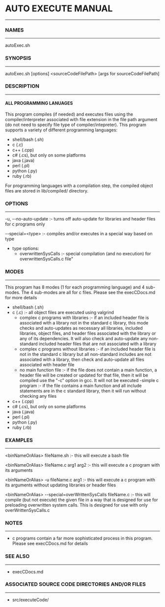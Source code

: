 # AUTO EXECUTE MANUAL #
- - -

### NAMES ###
- - -

autoExec.sh

### SYNOPSIS ###
- - -

autoExec.sh \[options\] \<sourceCodeFilePath\> [args for sourceCodeFilePath]

### DESCRIPTION ###
- - -

#### ALL PROGRAMMING LANUAGES ####
This program compiles (if needed) and executes files using the compiler/interpreter associated with file extension in the file path argument (do not need to specify file type of compiler/intepreter). This program supports a variety of different programming languages:

- shell/bash (.sh)
- c (.c)
- c++ (.cpp)
- c# (.cs), but only on some platforms
- java (.java)
- perl (.pl)
- python (.py)
- ruby (.rb)

For programming languages with a compilation step, the compiled object files are stored in lib/compiled/ directory.

### OPTIONS ###
- - -

-u, --no-auto-update		:- turns off auto-update for libraries and header files for c programs only

--special=\<type\>	    	:- compiles and/or executes in a special way based on type

- type options: 
    - overwrittenSysCalls	:- special compilation (and no execution) for overwrittenSysCalls.c file"

### MODES ###
- - -

This program has 8 modes (1 for each programming language) and 4 sub-modes. The 4 sub-modes are all for c files. Please see the execCDocs.md for more details

- shell/bash (.sh)
- c (.c)    :- all object files are executed using valgrind
    - complex c programs with libraries     :- if an included header file is associated with a library not in the standard c library, this mode checks and auto-updates as necessary all libraries, included libraries, object files, and header files associated with the library or any of its dependencies. It will also check and auto-update any non-standard included header files that are not associated with a library
    - complex c programs without libraries  :- if an included header file is not in the standard c library but all non-standard includes are not associated with a library, then check and auto-update all files associated with header file
    - no main function file                 :- if the file does not contain a main function, a header file will be created or updated for that file, then it will be compiled use the "-c" option in gcc. It will not be executed
    -simple c program                       :- if the file contains a main function and all include statements are in the c standard library, then it will run without checking any files
- c++ (.cpp)
- c# (.cs), but only on some platforms
- java (.java)
- perl (.pl)
- python (.py)
- ruby (.rb)

### EXAMPLES ###
- - -

\<binNameOrAlias\> fileName.sh		            :- this will execute a bash file

\<binNameOrAlias\> fileName.c arg1 arg2	        :- this will execute a c program with its arguments

\<binNameOrAlias\> -u fileName.c arg1 	        :- this will execute a c program with its arguments without updating libraries or header files

\<binNameOrAlias\> --special=overWrittenSysCalls fileName.c :- this will compile (but not execute) the given file in a way that is designed for use for preloading overwritten system calls. This is designed for use with only overWrittenSysCalls.c

### NOTES ###
- - -

- c programs contain a far more sophisticated process in this program. Please see execCDocs.md for details

### SEE ALSO ###
- - -

- execCDocs.md

### ASSOCIATED SOURCE CODE DIRECTORIES AND/OR FILES ###
- - -

- src/executeCode/
